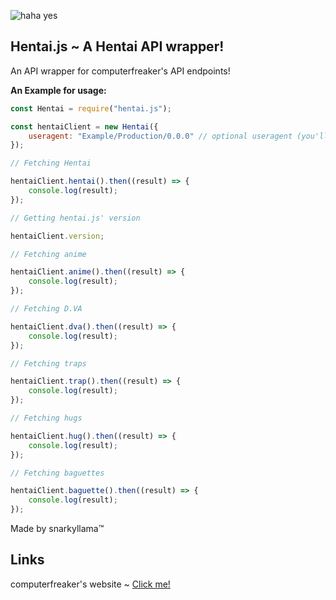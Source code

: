 ![haha yes](https://rei-is-a.good-waifu.pw/MK0RTRF.png)

## Hentai.js ~ A Hentai API wrapper!

An API wrapper for computerfreaker's API endpoints!

**An Example for usage:**
```js
const Hentai = require("hentai.js");

const hentaiClient = new Hentai({
    useragent: "Example/Production/0.0.0" // optional useragent (you'll be given a shitty hentai.js useragent if you don't edit this)
});

// Fetching Hentai

hentaiClient.hentai().then((result) => {
    console.log(result);
});

// Getting hentai.js' version

hentaiClient.version;

// Fetching anime

hentaiClient.anime().then((result) => {
    console.log(result);
});

// Fetching D.VA

hentaiClient.dva().then((result) => {
    console.log(result);
});

// Fetching traps

hentaiClient.trap().then((result) => {
    console.log(result);
});

// Fetching hugs

hentaiClient.hug().then((result) => {
    console.log(result);
});

// Fetching baguettes

hentaiClient.baguette().then((result) => {
    console.log(result);
});
```

Made by snarkyllama™

## Links

computerfreaker's website ~ [Click me!](https://computerfreaker.cf/)